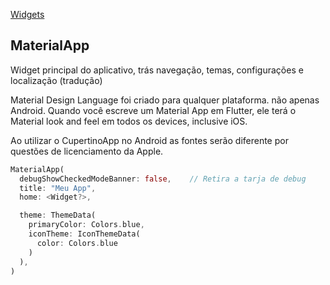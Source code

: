 [Widgets](https://github.com/leofds/flutter-class/blob/master/flutter/widgets/README.md)

## MaterialApp

Widget principal do aplicativo, trás navegação, temas, configurações e localização (tradução)

Material Design Language foi criado para qualquer plataforma. não apenas Android. Quando você escreve um Material App em Flutter, ele terá o Material look and feel em todos os devices, inclusive iOS.

Ao utilizar o CupertinoApp no Android as fontes serão diferente por questões de licenciamento da Apple.

```dart
MaterialApp(
  debugShowCheckedModeBanner: false,    // Retira a tarja de debug
  title: "Meu App",
  home: <Widget?>,

  theme: ThemeData(
    primaryColor: Colors.blue,
    iconTheme: IconThemeData(
      color: Colors.blue
    )
  ),
)
```
